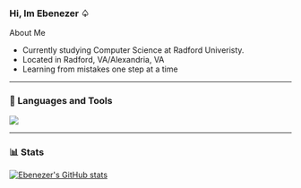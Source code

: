 ### Hi, Im Ebenezer ♤


About Me
- Currently studying Computer Science at Radford Univeristy.
- Located in Radford, VA/Alexandria, VA
- Learning from mistakes one step at a time 
---
### 🧰 Languages and Tools
 <img src="https://skillicons.dev/icons?i=java,javascript,bootstrap,html,css,vscode,github,figma,git,firebase" />

---

### 📊 Stats
[![Ebenezer's GitHub stats](https://github-readme-stats.vercel.app/api?username=Ebenmars&theme=dark)](https://github.com/Ebenmars/github-readme-stats)                        



